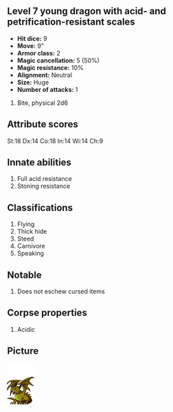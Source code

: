 ## Level 7 young dragon with acid- and petrification-resistant scales

- **Hit dice:** 9
- **Move:** 9"
- **Armor class:** 2
- **Magic cancellation:** 5 (50%)
- **Magic resistance:** 10%
- **Alignment:** Neutral
- **Size:** Huge
- **Number of attacks:** 1
1. Bite, physical 2d6

## Attribute scores

St:18 Dx:14 Co:18 In:14 Wi:14 Ch:9

## Innate abilities

1. Full acid resistance
2. Stoning resistance

## Classifications

1. Flying
2. Thick hide
3. Steed
4. Carnivore
5. Speaking

## Notable

1. Does not eschew cursed items

## Corpse properties

1. Acidic

## Picture

![Yellow dragon hatchling](https://github.com/hyvanmielenpelit/GnollHackTileSet/blob/main/Monsters/yellow_dragon_hatchling/yellow_dragon_hatchling.png?raw=true)
